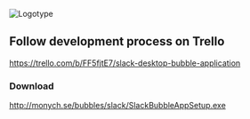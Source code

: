 ![Logotype](http://bubbles.monych.se/github-readme-logotype.png)

## Follow development process on Trello

https://trello.com/b/FF5fjtE7/slack-desktop-bubble-application

### Download

http://monych.se/bubbles/slack/SlackBubbleAppSetup.exe